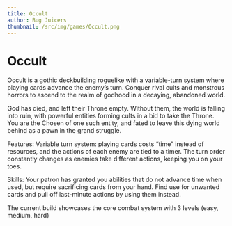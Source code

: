 ```yaml
---
title: Occult
author: Bug Juicers
thumbnail: /src/img/games/Occult.png
---
```


# Occult

Occult is a gothic deckbuilding roguelike with a variable-turn system where playing cards advance the enemy’s turn. Conquer rival cults and monstrous horrors to ascend to the realm of godhood in a decaying, abandoned world.

God has died, and left their Throne empty. Without them, the world is falling into ruin, with powerful entities forming cults in a bid to take the Throne. You are the Chosen of one such entity, and fated to leave this dying world behind as a pawn in the grand struggle.

Features: 
Variable turn system: playing cards costs “time” instead of resources, and the actions of each enemy are tied to a timer. The turn order constantly changes as enemies take different actions, keeping you on your toes.

Skills: Your patron has granted you abilities that do not advance time when used, but require sacrificing cards from your hand. Find use for unwanted cards and pull off last-minute actions by using them instead. 

The current build showcases the core combat system with 3 levels (easy, medium, hard)

<br>
